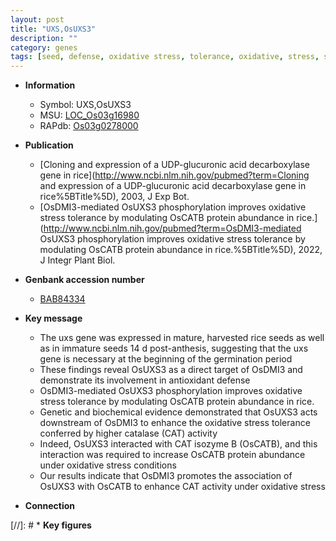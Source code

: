 ```yaml
---
layout: post
title: "UXS,OsUXS3"
description: ""
category: genes
tags: [seed, defense, oxidative stress, tolerance, oxidative, stress, stress tolerance]
---
```


* **Information**  
    + Symbol: UXS,OsUXS3  
    + MSU: [LOC_Os03g16980](http://rice.uga.edu/cgi-bin/ORF_infopage.cgi?orf=LOC_Os03g16980)  
    + RAPdb: [Os03g0278000](http://rapdb.dna.affrc.go.jp/viewer/gbrowse_details/irgsp1?name=Os03g0278000)  

* **Publication**  
    + [Cloning and expression of a UDP-glucuronic acid decarboxylase gene in rice](http://www.ncbi.nlm.nih.gov/pubmed?term=Cloning and expression of a UDP-glucuronic acid decarboxylase gene in rice%5BTitle%5D), 2003, J Exp Bot.
    + [OsDMI3-mediated OsUXS3 phosphorylation improves oxidative stress tolerance by modulating OsCATB protein abundance in rice.](http://www.ncbi.nlm.nih.gov/pubmed?term=OsDMI3-mediated OsUXS3 phosphorylation improves oxidative stress tolerance by modulating OsCATB protein abundance in rice.%5BTitle%5D), 2022, J Integr Plant Biol.

* **Genbank accession number**  
    + [BAB84334](http://www.ncbi.nlm.nih.gov/nuccore/BAB84334)

* **Key message**  
    + The uxs gene was expressed in mature, harvested rice seeds as well as in immature seeds 14 d post-anthesis, suggesting that the uxs gene is necessary at the beginning of the germination period
    + These findings reveal OsUXS3 as a direct target of OsDMI3 and demonstrate its involvement in antioxidant defense
    + OsDMI3-mediated OsUXS3 phosphorylation improves oxidative stress tolerance by modulating OsCATB protein abundance in rice.
    + Genetic and biochemical evidence demonstrated that OsUXS3 acts downstream of OsDMI3 to enhance the oxidative stress tolerance conferred by higher catalase (CAT) activity
    + Indeed, OsUXS3 interacted with CAT isozyme B (OsCATB), and this interaction was required to increase OsCATB protein abundance under oxidative stress conditions
    + Our results indicate that OsDMI3 promotes the association of OsUXS3 with OsCATB to enhance CAT activity under oxidative stress

* **Connection**  

[//]: # * **Key figures**  


